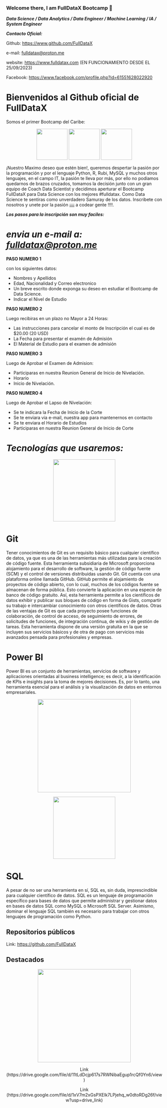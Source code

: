 ### Welcome there, I am FullDataX Bootcamp 👋
***Data Science / Data Analytics / Data Engineer / Machine Learning / IA / System Engineer***

***Contacto Oficial:*** 

Github: https://www.github.com/FullDataX

e-mail: fulldatax@proton.me

website: https://www.fulldatax.com (EN FUNCIONAMIENTO DESDE EL 25/09/2023)

Facebook: https://www.facebook.com/profile.php?id=61551628022920


# Bienvenidos al Github oficial de FullDataX
Somos el primer Bootcamp del Caribe:
<p align="center">
<img src="https://www.masterdatascienceucm.com/wp-content/uploads/2020/07/data-science-analisis-de-datos.jpg.webp"  height=100>
<img src="https://coursereport-production.imgix.net/uploads/school/logo/1185/original/HENRY_logo.jpg?w=200&h=200&dpr=4&q=23"  height=100>
<img src=https://th.bing.com/th/id/OIP.fC5LEMyoq9p-FQNnthTvFQHaEo?pid=ImgDet&rs=1" height=100>
  
</p>
                                                                                  
¡Nuestro Maximo deseo que estén bien!, queremos despertar la pasión por la programación y por el lenguaje Python, R, Rubi, MySQL y muchos otros lenguajes, en el campo IT, la pasión te lleva por más, por ello no podiamos quedarnos de brazos cruzados, tomamos la decisión junto con un gran equipo de Coach Data Scientist y decidimos aperturar el Bootcamp FullDataX para Data Science con los mejores #fulldatax. Como Data Science te sentiras como unverdadero Samuray de los datos. Inscribete con nosotros y unete por la pasión ¡¡¡¡ a codear gente !!!!.

***Los pasos para la inscripción son muy faciles:***

# *envia un e-mail a: fulldatax@proton.me*

**PASO NUMERO 1**

con los siguientes datos:
- Nombres y Apellidos
- Edad,  Nacionalidad y Correo electronico
- Un breve escrito donde exponga su deseo en estudiar el Bootcamp de Data Science.
- Indicar el Nivel de Estudio


**PASO NUMERO 2**

Luego recibiras en un plazo no Mayor a 24 Horas:
- Las instrucciones para cancelar el monto de Inscripción el cual es de $20.00 (20 USD)
- La Fecha para presentar el examén de Admisión
- El Material de Estudio para el examen de admisión

**PASO NUMERO 3**

Luego de Aprobar el Examen de Admision:
- Participaras en nuestra Reunion General de Inicio de Nivelación.
- Horario
- Inicio de Nivelación.


**PASO NUMERO 4**

Luego de Aprobar el Lapso de Nivelación:
- Se te indicara la Fecha de Inicio de la Corte
- Se te enviara via e-mail, nuestra app para mantenernos en contacto
- Se te enviara el Horario de Estudios
- Participaras en nuestra Reunion General de Inicio de Corte
                                                                                  
# ***Tecnologías que usaremos:***
                                                                                  
<p align="center">
<img src="https://th.bing.com/th/id/R.37af55f62f3c0e82d084c35cf59f5439?rik=D0%2b%2bn6xD4EI3Zw&pid=ImgRaw&r=0" height=200>
 </p> 
                                                                                                             
# Git
                 
Tener conocimientos de Git es un requisito básico para cualquier científico de datos, ya que  es una de las herramientas más utilizadas para la creación de código fuente. Esta herramienta subsidiaria de Microsoft proporciona alojamiento para el desarrollo de software, la gestión de código fuente (SCM) y  el control de versiones distribuidas usando Git. Git cuenta con una plataforma online llamada GitHub. GitHub permite el alojamiento de proyectos de código abierto, con lo cual, muchos de los códigos fuente se almacenan de forma pública. Esto convierte la aplicación en una especie de banco de código gratuito. Así, esta herramienta permite a los científicos de datos exhibir y publicar sus bloques de código en forma de Gists, compartir su trabajo e intercambiar conocimiento con otros científicos de datos. 
Otras de las ventajas de Git es que cada proyecto posee funciones de colaboración, de control de  acceso, de seguimiento de errores, de solicitudes de funciones, de integración continua, de wikis y de gestión de tareas. Esta herramienta dispone de una versión gratuita en la que se incluyen sus servicios básicos y de otra de pago con servicios más avanzados pensada para profesionales y empresas.
                                                                                                                                                                                                                                                                                                                             

# Power BI
                                                                                                         
                                                                                                             
Power BI es un conjunto de herramientas, servicios de software y aplicaciones orientadas al business intelligence; es decir, a la identificación de KPIs e insights para la toma de mejores decisiones. Es, por lo tanto, una herramienta esencial para el análisis y la visualización de datos en entornos empresariales.
                                                                                                         
<p align="center">
<img src="https://tse1.mm.bing.net/th/id/OIP.mkRMvMUnpmVYBAihTr7eBwHaEO?pid=ImgDet&rs=1" height=300>
  </p>   

 
<p align="center">
<img src="https://th.bing.com/th/id/R.a929d9109ee20ac48525f3f2dd34a67b?rik=rwnvFwGodof68g&pid=ImgRaw&r=0" height=200>
 </p>                                                                                                                     
      
                                                                                                         
# SQL
                                                                                                         
                                                                                                         
A pesar de no ser una herramienta en sí, SQL es, sin duda, imprescindible para cualquier científico de datos. SQL es un lenguaje de programación específico para bases de datos que permite administrar y gestionar datos en bases de datos SQL como MySQL o Microsoft SQL Server. Asimismo, dominar el lenguaje SQL también es necesario para trabajar con otros lenguajes de programación como Python. 
                                                                                                         
                                                                                                         
## Repositorios públicos 
      
Link: https://github.com/FullDataX  
                                                                                                         
                                                                                                         
## Destacados

<p align="center"> 
<img src="https://scontent.fccs3-2.fna.fbcdn.net/v/t39.30808-6/381497784_122098179290054267_5337918839232467880_n.jpg?_nc_cat=111&ccb=1-7&_nc_sid=49d041&_nc_ohc=OWzheby6514AX-0Gdxe&_nc_ht=scontent.fccs3-2.fna&oh=00_AfAE1mH0kLHDgQHUhMGfBnM6N2RW17HLa4RT0JkA2c7Gjg&oe=65138A21" height=300>
</p> 
<p align="center"> 
Link (https://drive.google.com/file/d/11tLdDcjp617s7RWNibaEgup1rcQf0Yn6/view)
</p>                                                                    
</p> 
<p align="center"> 
Link (https://drive.google.com/file/d/1xV7m2xGsPXElk7LPjehq_w0dtoRDg26f/view?usp=drive_link)
</p>        


<!--
**FullDataX/FullDataX** is a ✨ _special_ ✨ repository because its `README.md` (this file) appears on your GitHub profile.

Here are some ideas to get you started:

- 🔭 I’m currently working on ...
- 🌱 I’m currently learning ...
- 👯 I’m looking to collaborate on ...
- 🤔 I’m looking for help with ...
- 💬 Ask me about ...
- 📫 How to reach me: ...
- 😄 Pronouns: ...
- ⚡ Fun fact: ...
-->
